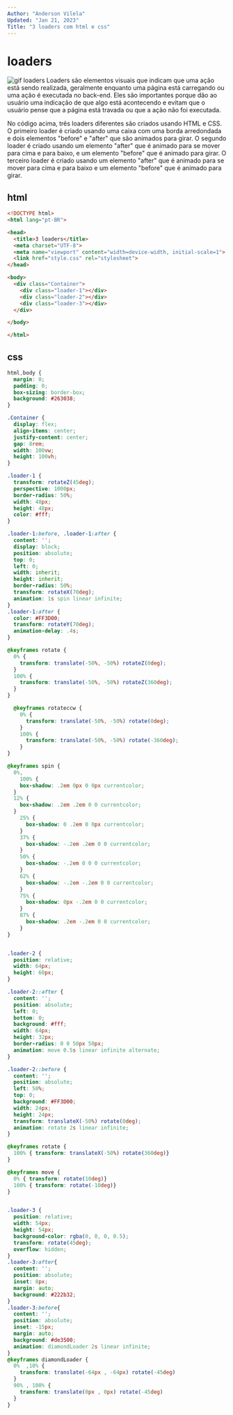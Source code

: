 ```yaml
---
Author: "Anderson Vilela"
Updated: "Jan 21, 2023"
Title: "3 loaders com html e css"
---
```


# loaders

<img src="../assets/loaders.gif" alt="gif loaders" />
Loaders são elementos visuais que indicam que uma ação está sendo realizada, geralmente enquanto uma página está carregando ou uma ação é executada no back-end. Eles são importantes porque dão ao usuário uma indicação de que algo está acontecendo e evitam que o usuário pense que a página está travada ou que a ação não foi executada.

No código acima, três loaders diferentes são criados usando HTML e CSS. O primeiro loader é criado usando uma caixa com uma borda arredondada e dois elementos "before" e "after" que são animados para girar. O segundo loader é criado usando um elemento "after" que é animado para se mover para cima e para baixo, e um elemento "before" que é animado para girar. O terceiro loader é criado usando um elemento "after" que é animado para se mover para cima e para baixo e um elemento "before" que é animado para girar.


## html
```html
<!DOCTYPE html>
<html lang="pt-BR">

<head>
  <title>3 loaders</title>
  <meta charset="UTF-8">
  <meta name="viewport" content="width=device-width, initial-scale=1">
  <link href="style.css" rel="stylesheet">
</head>

<body>
  <div class="Container">
    <div class="loader-1"></div>
    <div class="loader-2"></div>
    <div class="loader-3"></div>
  </div>

</body>

</html>


```
## css


```css
html,body {
  margin: 0;
  padding: 0;
  box-sizing: border-box;
  background: #263038;
}

.Container {
  display: flex;
  align-items: center;
  justify-content: center;
  gap: 8rem;
  width: 100vw;
  height: 100vh;
}

.loader-1 {
  transform: rotateZ(45deg);
  perspective: 1000px;
  border-radius: 50%;
  width: 48px;
  height: 48px;
  color: #fff; 
}

.loader-1:before, .loader-1:after {
  content: '';
  display: block;
  position: absolute;
  top: 0;
  left: 0;
  width: inherit;
  height: inherit;
  border-radius: 50%;
  transform: rotateX(70deg);
  animation: 1s spin linear infinite;
}
.loader-1:after {
  color: #FF3D00;
  transform: rotateY(70deg);
  animation-delay: .4s;
}

@keyframes rotate {
  0% {
    transform: translate(-50%, -50%) rotateZ(0deg);
  }
  100% {
    transform: translate(-50%, -50%) rotateZ(360deg);
  }
}

  @keyframes rotateccw {
    0% {
      transform: translate(-50%, -50%) rotate(0deg);
    }
    100% {
      transform: translate(-50%, -50%) rotate(-360deg);
    }
}

@keyframes spin {
  0%,
    100% {
    box-shadow: .2em 0px 0 0px currentcolor;
  }
  12% {
    box-shadow: .2em .2em 0 0 currentcolor;
  }
    25% {
      box-shadow: 0 .2em 0 0px currentcolor;
    }
    37% {
      box-shadow: -.2em .2em 0 0 currentcolor;
    }
    50% {
      box-shadow: -.2em 0 0 0 currentcolor;
    }
    62% {
      box-shadow: -.2em -.2em 0 0 currentcolor;
    }
    75% {
      box-shadow: 0px -.2em 0 0 currentcolor;
    }
    87% {
      box-shadow: .2em -.2em 0 0 currentcolor;
    }
}


.loader-2 {
  position: relative;
  width: 64px;
  height: 60px;
}

.loader-2::after {
  content: '';
  position: absolute;
  left: 0;
  bottom: 0;
  background: #fff;
  width: 64px;
  height: 32px;
  border-radius: 0 0 50px 50px;
  animation: move 0.5s linear infinite alternate;
}

.loader-2::before {
  content: '';
  position: absolute;
  left: 50%;
  top: 0;
  background: #FF3D00;
  width: 24px;
  height: 24px;
  transform: translateX(-50%) rotate(0deg);
  animation: rotate 2s linear infinite;
}

@keyframes rotate {
  100% { transform: translateX(-50%) rotate(360deg)}
}

@keyframes move {
  0% { transform: rotate(10deg)}
  100% { transform: rotate(-10deg)}
}


.loader-3 {
  position: relative;
  width: 54px;
  height: 54px;
  background-color: rgba(0, 0, 0, 0.5);
  transform: rotate(45deg);
  overflow: hidden;
}
.loader-3:after{
  content: '';
  position: absolute;
  inset: 8px;
  margin: auto;
  background: #222b32;
}
.loader-3:before{
  content: '';
  position: absolute;
  inset: -15px;
  margin: auto;
  background: #de3500;
  animation: diamondLoader 2s linear infinite;
}
@keyframes diamondLoader {
  0%  ,10% {
    transform: translate(-64px , -64px) rotate(-45deg)
  }
  90% , 100% {
    transform: translate(0px , 0px) rotate(-45deg)
  }
}


```




